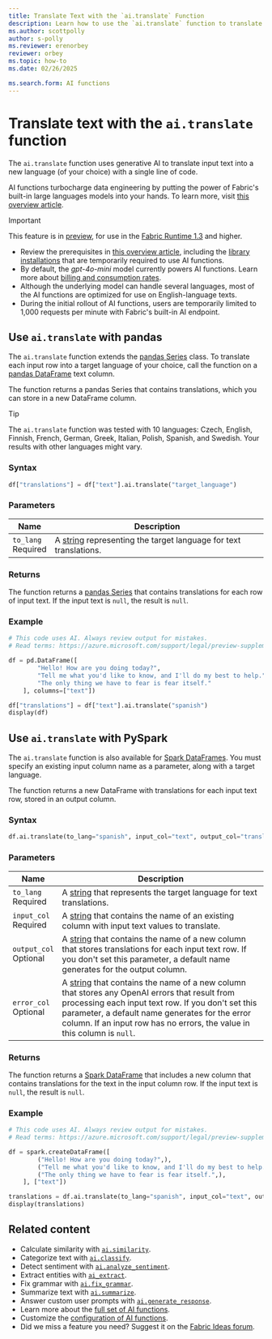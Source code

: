 ```yaml
---
title: Translate Text with the `ai.translate` Function
description: Learn how to use the `ai.translate` function to translate input text into a new language of your choice.
ms.author: scottpolly
author: s-polly
ms.reviewer: erenorbey
reviewer: orbey
ms.topic: how-to
ms.date: 02/26/2025

ms.search.form: AI functions
---
```


# Translate text with the `ai.translate` function

The `ai.translate` function uses generative AI to translate input text into a new language (of your choice) with a single line of code.

AI functions turbocharge data engineering by putting the power of Fabric's built-in large languages models into your hands. To learn more, visit [this overview article](./overview.md).

> [!IMPORTANT]
> This feature is in [preview](../../get-started/preview.md), for use in the [Fabric Runtime 1.3](../../data-engineering/runtime-1-3.md) and higher.
>
> - Review the prerequisites in [this overview article](./overview.md), including the [library installations](./overview.md#getting-started-with-ai-functions) that are temporarily required to use AI functions.
> - By default, the *gpt-4o-mini* model currently powers AI functions. Learn more about [billing and consumption rates](../ai-services/ai-services-overview.md).
> - Although the underlying model can handle several languages, most of the AI functions are optimized for use on English-language texts.
> - During the initial rollout of AI functions, users are temporarily limited to 1,000 requests per minute with Fabric's built-in AI endpoint.

## Use `ai.translate` with pandas

The `ai.translate` function extends the [pandas Series](https://pandas.pydata.org/docs/reference/api/pandas.Series.html) class. To translate each input row into a target language of your choice, call the function on a [pandas DataFrame](https://pandas.pydata.org/docs/reference/api/pandas.DataFrame.html) text column.

The function returns a pandas Series that contains translations, which you can store in a new DataFrame column.

> [!TIP]
> The `ai.translate` function was tested with 10 languages: Czech, English, Finnish, French, German, Greek, Italian, Polish, Spanish, and Swedish. Your results with other languages might vary.

### Syntax

```python
df["translations"] = df["text"].ai.translate("target_language")
```

### Parameters

| Name | Description |
|---|---|
| `to_lang` <br> Required | A [string](https://docs.python.org/3/library/stdtypes.html#str) representing the target language for text translations. |

### Returns

The function returns a [pandas Series](https://pandas.pydata.org/docs/reference/api/pandas.Series.html) that contains translations for each row of input text. If the input text is `null`, the result is `null`.

### Example

```python
# This code uses AI. Always review output for mistakes. 
# Read terms: https://azure.microsoft.com/support/legal/preview-supplemental-terms/.

df = pd.DataFrame([
        "Hello! How are you doing today?", 
        "Tell me what you'd like to know, and I'll do my best to help.", 
        "The only thing we have to fear is fear itself."
    ], columns=["text"])

df["translations"] = df["text"].ai.translate("spanish")
display(df)
```

## Use `ai.translate` with PySpark

The `ai.translate` function is also available for [Spark DataFrames](https://spark.apache.org/docs/latest/api/python/reference/pyspark.sql/dataframe.html). You must specify an existing input column name as a parameter, along with a target language.

The function returns a new DataFrame with translations for each input text row, stored in an output column.

### Syntax

```python
df.ai.translate(to_lang="spanish", input_col="text", output_col="translations")
```

### Parameters

| Name | Description |
|---|---|
| `to_lang` <br> Required | A [string](https://spark.apache.org/docs/latest/api/python/reference/pyspark.sql/api/pyspark.sql.types.StringType.html) that represents the target language for text translations. |
| `input_col` <br> Required | A [string](https://spark.apache.org/docs/latest/api/python/reference/pyspark.sql/api/pyspark.sql.types.StringType.html) that contains the name of an existing column with input text values to translate. |
| `output_col` <br> Optional | A [string](https://spark.apache.org/docs/latest/api/python/reference/pyspark.sql/api/pyspark.sql.types.StringType.html) that contains the name of a new column that stores translations for each input text row. If you don't set this parameter, a default name generates for the output column. |
| `error_col` <br> Optional | A [string](https://spark.apache.org/docs/latest/api/python/reference/pyspark.sql/api/pyspark.sql.types.StringType.html) that contains the name of a new column that stores any OpenAI errors that result from processing each input text row. If you don't set this parameter, a default name generates for the error column. If an input row has no errors, the value in this column is `null`. |

### Returns

The function returns a [Spark DataFrame](https://spark.apache.org/docs/latest/api/python/reference/pyspark.sql/dataframe.html) that includes a new column that contains translations for the text in the input column row. If the input text is `null`, the result is `null`.

### Example

```python
# This code uses AI. Always review output for mistakes. 
# Read terms: https://azure.microsoft.com/support/legal/preview-supplemental-terms/.

df = spark.createDataFrame([
        ("Hello! How are you doing today?",),
        ("Tell me what you'd like to know, and I'll do my best to help.",),
        ("The only thing we have to fear is fear itself.",),
    ], ["text"])

translations = df.ai.translate(to_lang="spanish", input_col="text", output_col="translations")
display(translations)
```

## Related content

- Calculate similarity with [`ai.similarity`](./similarity.md).
- Categorize text with [`ai.classify`](./classify.md).
- Detect sentiment with [`ai.analyze_sentiment`](./analyze-sentiment.md).
- Extract entities with [`ai_extract`](./extract.md).
- Fix grammar with [`ai.fix_grammar`](./fix-grammar.md).
- Summarize text with [`ai.summarize`](./summarize.md).
- Answer custom user prompts with [`ai.generate_response`](./generate-response.md).
- Learn more about the [full set of AI functions](./overview.md).
- Customize the [configuration of AI functions](./configuration.md).
- Did we miss a feature you need? Suggest it on the [Fabric Ideas forum](https://ideas.fabric.microsoft.com/).
